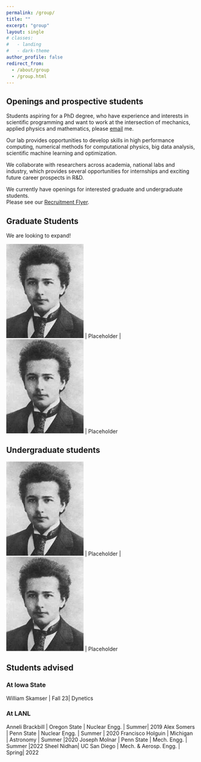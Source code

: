```yaml
---
permalink: /group/
title: ""
excerpt: "group"
layout: single
# classes:
#   - landing
#   - dark-theme
author_profile: false
redirect_from: 
  - /about/group
  - /group.html
---
```


## Openings and prospective students 

Students aspiring for a PhD degree, who have experience and interests in scientific programming and want to work 
at the intersection of mechanics, applied physics and mathematics, please [email](mailto:sidgs@iastate.edu) me.

Our lab provides opportunities to develop skills in high performance computing, numerical methods for computational physics,
big data analysis, scientific machine learning and optimization. 

We collaborate with researchers across academia, national labs and industry, which provides
several opportunities for internships and exciting future career prospects in R&D.

We currently have openings for interested graduate and undergraduate students.  
Please see our [Recruitment Flyer](../files/flyer.pdf).


## Graduate Students

We are looking to expand!

<div class="grad"></div>

![gradim](../images/einstein.jpg)  | Placeholder  |![gradim](../images/einstein.jpg)  | Placeholder 


## Undergraduate students

<div class="grad"></div>

![gradim](../images/einstein.jpg)  | Placeholder  |![gradim](../images/einstein.jpg)  | Placeholder 


## Students advised

### At Iowa State
William Skamser | Fall 23| Dynetics  

### At LANL 

Anneli Brackbill |  Oregon State | Nuclear Engg. | Summer| 2019
Alex Somers |  Penn State  | Nuclear Engg. | Summer | 2020
Francisco Holguin  | Michigan  | Astronomy | Summer |2020
Joseph Molnar | Penn State | Mech. Engg. |  Summer |2022
Sheel Nidhan| UC San Diego | Mech. & Aerosp. Engg. |  Spring| 2022

<!-- 
{: .grad_table } -->



